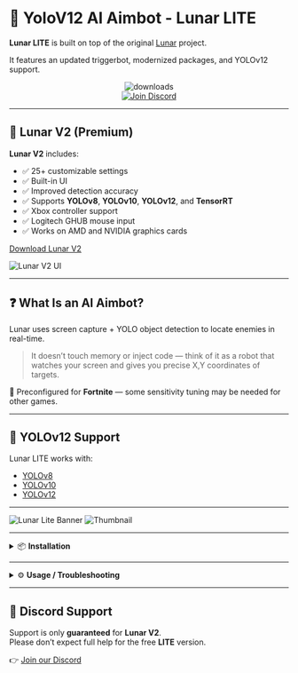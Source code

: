 # 🧠 YoloV12 AI Aimbot - Lunar LITE

**Lunar LITE** is built on top of the original [Lunar](https://github.com/zeyad-mansour/lunar) project.

It features an updated triggerbot, modernized packages, and YOLOv12 support.

<div align="center">

<img src="https://ucarecdn.com/a90b3848-a54f-42ff-beab-6c07b5693a73/downloads.svg" alt="downloads" /><br>
<a href="https://discord.gg/aiaimbot">
  <img src="https://ucarecdn.com/50ea9c7c-7384-45bf-b8ee-1f8826b71bdd/lunar1.svg" alt="Join Discord" />
</a>

</div>

---

## 🚀 Lunar V2 (Premium)

**Lunar V2** includes:

- ✅ 25+ customizable settings  
- ✅ Built-in UI  
- ✅ Improved detection accuracy  
- ✅ Supports **YOLOv8**, **YOLOv10**, **YOLOv12**, and **TensorRT**  
- ✅ Xbox controller support
- ✅ Logitech GHUB mouse input
- ✅ Works on AMD and NVIDIA graphics cards

[Download Lunar V2](https://gannonr.com/lunar)

![Lunar V2 UI](https://github.com/user-attachments/assets/173ace44-2a46-45a3-aeba-5c2ce9c9e7b4)

---

## ❓ What Is an AI Aimbot?

Lunar uses screen capture + YOLO object detection to locate enemies in real-time.

> It doesn’t touch memory or inject code — think of it as a robot that watches your screen and gives you precise X,Y coordinates of targets.

🎯 Preconfigured for **Fortnite** — some sensitivity tuning may be needed for other games.

---

## 🔧 YOLOv12 Support

Lunar LITE works with:
- [YOLOv8](https://github.com/ultralytics/ultralytics)
- [YOLOv10](https://github.com/ultralytics/ultralytics)
- [YOLOv12](https://github.com/ultralytics/ultralytics)

---

![Lunar Lite Banner](https://github.com/user-attachments/assets/05864acf-cdd1-484f-be79-fa4a9643e8c2)
![Thumbnail](https://github.com/user-attachments/assets/afa30dd2-8168-4c64-999e-bedb0bef4dec)

---

<details>
<summary>📦 <strong>Installation</strong></summary>

1. Install [Python 3.10.5](https://www.python.org/downloads/release/python-3105/)
2. Install **CUDA Toolkit** 11.8, 12.4, or 12.6 (**12.6 recommended**)
3. Navigate to the root folder and run:
    ```
    install_requirements.bat
    ```
4. Launch with:
    ```
    start.bat
    ```

</details>

---

<details>
<summary>⚙️ <strong>Usage / Troubleshooting</strong></summary>

### If you get `CUDA IS UNAVAILABLE` error:
1. Make sure your installed CUDA version matches.
2. Visit [pytorch.org](https://pytorch.org/get-started/locally/) and install the right build.

Command for CUDA 12.6:
```
pip3 install torch torchvision torchaudio --index-url https://download.pytorch.org/whl/cu126
```

---

### If the console closes instantly:
```
python lunar.py
```

---

### To configure sensitivity:
```
python lunar.py setup
```

---

### To collect training images:
```
python lunar.py collect_data
```

</details>

---

## 💬 Discord Support

Support is only **guaranteed** for **Lunar V2**.  
Please don’t expect full help for the free **LITE** version.

👉 [Join our Discord](https://discord.gg/aiaimbot)
